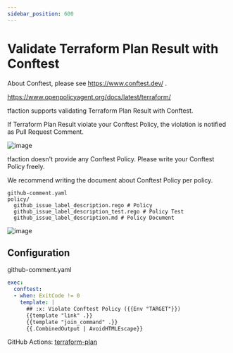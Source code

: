 ```yaml
---
sidebar_position: 600
---
```


# Validate Terraform Plan Result with Conftest

About Conftest, please see https://www.conftest.dev/ .

https://www.openpolicyagent.org/docs/latest/terraform/

tfaction supports validating Terraform Plan Result with Conftest.

If Terraform Plan Result violate your Conftest Policy, the violation is notified as Pull Request Comment.

![image](https://user-images.githubusercontent.com/13323303/150035710-249c4cbd-47fa-46d7-ae0d-28ab4ace1a64.png)

tfaction doesn't provide any Conftest Policy. Please write your Conftest Policy freely.

We recommend writing the document about Conftest Policy per policy.

```
github-comment.yaml
policy/
  github_issue_label_description.rego # Policy
  github_issue_label_description_test.rego # Policy Test
  github_issue_label_description.md # Policy Document
```

![image](https://user-images.githubusercontent.com/13323303/150035773-1702fba7-5058-412f-b41c-f69793237dd7.png)

## Configuration

github-comment.yaml

```yaml
exec:
  conftest:
  - when: ExitCode != 0
    template: |
      ## :x: Violate Conftest Policy ({{Env "TARGET"}})
      {{template "link" .}} 
      {{template "join_command" .}}
      {{.CombinedOutput | AvoidHTMLEscape}}
```

GitHub Actions: [terraform-plan](../terraform-plan)

